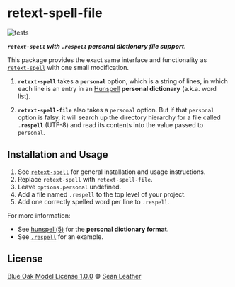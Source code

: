 # retext-spell-file

<!-- Badges -->

![tests][tests-badge]

<!-- Brief description -->

_**`retext-spell` with `.respell` personal dictionary file support.**_

This package provides the exact same interface and functionality as
[`retext-spell`][retext-spell] with one small modification.

1. **`retext-spell`** takes a **`personal`** option, which is a string of lines,
   in which each line is an entry in an [Hunspell][hunspell] **personal
   dictionary** (a.k.a. word list).

2. **`retext-spell-file`** also takes a `personal` option. But if that
   `personal` option is falsy, it will search up the directory hierarchy for a
   file called **`.respell`** (UTF-8) and read its contents into the value
   passed to `personal`.

<!-- Sections -->

## Installation and Usage

1. See [`retext-spell`][retext-spell] for general installation and usage
   instructions.
2. Replace `retext-spell` with `retext-spell-file`.
3. Leave `options.personal` undefined.
4. Add a file named `.respell` to the top level of your project.
5. Add one correctly spelled word per line to `.respell`.

For more information:

* See [hunspell(5)][hunspell-man] for the **personal dictionary format**.
* See [`.respell`](./.respell) for an example.

## License

[Blue Oak Model License 1.0.0][license] © [Sean Leather][author]

<!-- Definitions, sorted alphabetically -->

[author]: https://github.com/spl
[hunspell-man]: https://www.manpagez.com/man/5/hunspell/
[hunspell]: https://hunspell.github.io/
[license]: ./license.md
[retext-spell]: https://github.com/retextjs/retext-spell
[tests-badge]: https://github.com/stoicism-compendium/retext-spell-file/workflows/tests/badge.svg
